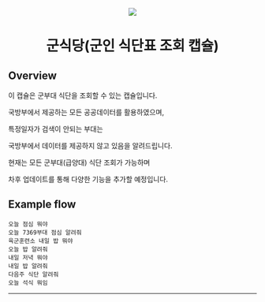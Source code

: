 <p align="Center">
  <img src="https://bixbydevelopers.com/dev/docs-assets/resources/dev-guide/bixby_logo_github-11221940070278028369.png">
  <br/>
  <h1 align="Center">군식당(군인 식단표 조회 캡슐)</h1>
</p>

## Overview

이 캡슐은 군부대 식단을 조회할 수 있는 캡슐입니다.

국방부에서 제공하는 모든 공공데이터를 활용하였으며,

특정일자가 검색이 안되는 부대는 

국방부에서 데이터를 제공하지 않고 있음을 알려드립니다.

현재는 모든 군부대(급양대) 식단 조회가 가능하며

차후 업데이트를 통해 다양한 기능을 추가할 예정입니다.

## Example flow

```
오늘 점심 뭐야
오늘 7369부대 점심 알려줘
육군훈련소 내일 밥 뭐야
오늘 밥 알려줘
내일 저녁 뭐야
내일 밥 알려줘
다음주 식단 알려줘
오늘 석식 뭐임
```

---
